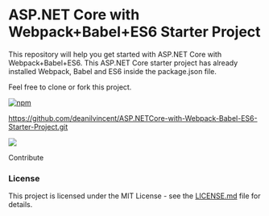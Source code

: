 # ASP.NET Core with Webpack+Babel+ES6 Starter Project

This repository will help you get started with ASP.NET Core with Webpack+Babel+ES6. This ASP.NET Core starter project has already installed Webpack, Babel and ES6 inside the package.json file. 

Feel free to clone or fork this project.

[![npm](https://img.shields.io/npm/l/express.svg?style=for-the-badge)](https://github.com/deanilvincent/ASP.NETCore-with-Webpack-Babel-ES6/blob/master/LICENSE.md)

https://github.com/deanilvincent/ASP.NETCore-with-Webpack-Babel-ES6-Starter-Project.git

<img src="https://raw.githubusercontent.com/deanilvincent/ASP.NETCore-with-Webpack-Babel-ES6/master/image01.PNG" />

Contribute

### License

This project is licensed under the MIT License - see the [LICENSE.md](LICENSE.md) file for details.
